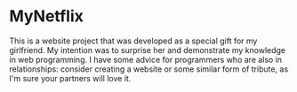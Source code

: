 # MyNetflix

This is a website project that was developed as a special gift for my girlfriend. My intention was to surprise her and demonstrate my knowledge in web programming. I have some advice for programmers who are also in relationships: consider creating a website or some similar form of tribute, as I'm sure your partners will love it.

